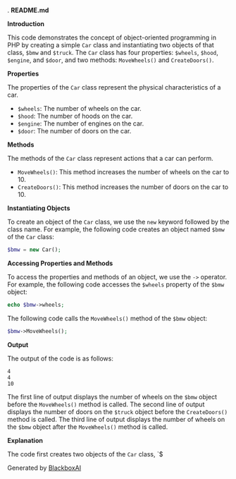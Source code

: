 .
 **README.md**

**Introduction**

This code demonstrates the concept of object-oriented programming in PHP by creating a simple `Car` class and instantiating two objects of that class, `$bmw` and `$truck`. The `Car` class has four properties: `$wheels`, `$hood`, `$engine`, and `$door`, and two methods: `MoveWheels()` and `CreateDoors()`.

**Properties**

The properties of the `Car` class represent the physical characteristics of a car.

* `$wheels`: The number of wheels on the car.
* `$hood`: The number of hoods on the car.
* `$engine`: The number of engines on the car.
* `$door`: The number of doors on the car.

**Methods**

The methods of the `Car` class represent actions that a car can perform.

* `MoveWheels()`: This method increases the number of wheels on the car to 10.
* `CreateDoors()`: This method increases the number of doors on the car to 10.

**Instantiating Objects**

To create an object of the `Car` class, we use the `new` keyword followed by the class name. For example, the following code creates an object named `$bmw` of the `Car` class:

```php
$bmw = new Car();
```

**Accessing Properties and Methods**

To access the properties and methods of an object, we use the `->` operator. For example, the following code accesses the `$wheels` property of the `$bmw` object:

```php
echo $bmw->wheels;
```

The following code calls the `MoveWheels()` method of the `$bmw` object:

```php
$bmw->MoveWheels();
```

**Output**

The output of the code is as follows:

```
4
4
10
```

The first line of output displays the number of wheels on the `$bmw` object before the `MoveWheels()` method is called. The second line of output displays the number of doors on the `$truck` object before the `CreateDoors()` method is called. The third line of output displays the number of wheels on the `$bmw` object after the `MoveWheels()` method is called.

**Explanation**

The code first creates two objects of the `Car` class, `$

Generated by [BlackboxAI](https://www.blackbox.ai)